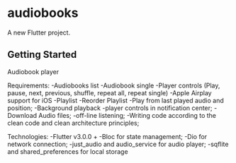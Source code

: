 # audiobooks

A new Flutter project.

## Getting Started

Audiobook player

Requirements:
-Audiobooks list
-Audiobook single
-Player controls (Play, pause, next, previous, shuffle, repeat all, repeat single)
-Apple Airplay support for iOS
-Playlist
-Reorder Playlist
-Play from last played audio and position;
-Background playback
-player controls in notification center;
-Download Audio files;
-off-line listening;
-Writing code according to the clean code and clean architecture principles;

Technologies:
-Flutter v3.0.0 +
-Bloc for state management;
-Dio for network connection;
-just_audio and audio_service for audio player;
-sqflite and shared_preferences for local storage

